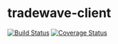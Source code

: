 tradewave-client
================

[![Build Status](https://travis-ci.org/tradewave/tradewave-client.svg?branch=master)](https://travis-ci.org/tradewave/tradewave-client)
[![Coverage Status](https://img.shields.io/coveralls/tradewave/tradewave-client.svg)](https://coveralls.io/r/tradewave/tradewave-client)
